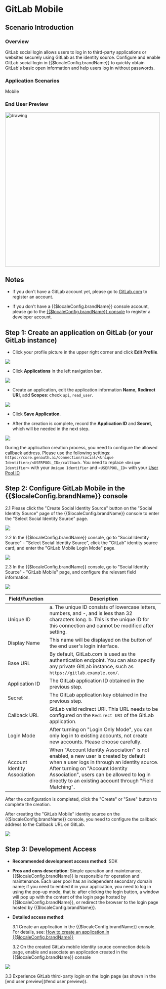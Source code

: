# GitLab Mobile

<LastUpdated/>

## Scenario Introduction

### Overview

GitLab social login allows users to log in to third-party applications or websites securely using GitLab as the identity source. Configure and enable GitLab social login in {{$localeConfig.brandName}} to quickly obtain GitLab's basic open information and help users log in without passwords.

### Application Scenarios

Mobile

### End User Preview

<img src="./images/gitlab_1.png" alt="drawing" width="500"/>

## Notes

- If you don't have a GitLab account yet, please go to [GitLab.com](https://gitlab.com/users/sign_up/) to register an account.

* If you don't have a {{$localeConfig.brandName}} console account, please go to the [{{$localeConfig.brandName}} console](https://www.genauth.ai/) to register a developer account.

## Step 1: Create an application on GitLab (or your GitLab instance)

- Click your profile picture in the upper right corner and click **Edit Profile**.

![](./images/step1-1.png)

- Click **Applications** in the left navigation bar.

![](./images/step1-2.png)

- Create an application, edit the application information **Name**, **Redirect URI**, add **Scopes**: check `api`, `read_user`.

![](./images/step1-3.png)

- Click **Save Application**.

- After the creation is complete, record the **Application ID** and **Secret**, which will be needed in the next step.

![](./images/step1-4.png)

During the application creation process, you need to configure the allowed callback address. Please use the following settings: `https://core.genauth.ai/connection/social/<Unique Identifier>/<USERPOOL_ID>/callback`. You need to replace `<Unique Identifier>` with your `Unique Identifier` and `<USERPOOL_ID>` with your [User Pool ID](/guides/faqs/get-userpool-id-and-secret.md)

## Step 2: Configure GitLab Mobile in the {{$localeConfig.brandName}} console

2.1 Please click the "Create Social Identity Source" button on the "Social Identity Source" page of the {{$localeConfig.brandName}} console to enter the "Select Social Identity Source" page.

<img src="./images/step2-1.png" >

2.2 In the {{$localeConfig.brandName}} console, go to "Social Identity Source" - "Select Social Identity Source", click the "GitLab" identity source card, and enter the "GitLab Mobile Login Mode" page.

<img src="./images/step2-2.png" >

2.3 In the {{$localeConfig.brandName}} console, go to "Social Identity Source" - "GitLab Mobile" page, and configure the relevant field information.

<img src="./images/step2-3.png" >

| Field/Function               | Description                                                                                                                                                                                                                                                                    |
| ---------------------------- | ------------------------------------------------------------------------------------------------------------------------------------------------------------------------------------------------------------------------------------------------------------------------------ |
| Unique ID                    | a. The unique ID consists of lowercase letters, numbers, and -, and is less than 32 characters long. b. This is the unique ID for this connection and cannot be modified after setting.                                                                                        |
| Display Name                 | This name will be displayed on the button of the end user's login interface.                                                                                                                                                                                                   |
| Base URL                     | By default, GitLab.com is used as the authentication endpoint. You can also specify any private GitLab instance, such as `https://gitlab.example.com/`.                                                                                                                        |
| Application ID               | The GitLab application ID obtained in the previous step.                                                                                                                                                                                                                       |
| Secret                       | The GitLab application key obtained in the previous step.                                                                                                                                                                                                                      |
| Callback URL                 | GitLab valid redirect URI. This URL needs to be configured on the `Redirect URI` of the GitLab application.                                                                                                                                                                    |
| Login Mode                   | After turning on "Login Only Mode", you can only log in to existing accounts, not create new accounts. Please choose carefully.                                                                                                                                                |
| Account Identity Association | When "Account Identity Association" is not enabled, a new user is created by default when a user logs in through an identity source. After turning on "Account Identity Association", users can be allowed to log in directly to an existing account through "Field Matching". |

After the configuration is completed, click the "Create" or "Save" button to complete the creation.

After creating the "GitLab Mobile" identity source on the {{$localeConfig.brandName}} console, you need to configure the callback address to the Callback URL on GitLab.

<img src="./images/step2-4.png" >

## Step 3: Development Access

- **Recommended development access method**: SDK

- **Pros and cons description**: Simple operation and maintenance, {{$localeConfig.brandName}} is responsible for operation and maintenance. Each user pool has an independent secondary domain name; if you need to embed it in your application, you need to log in using the pop-up mode, that is: after clicking the login button, a window will pop up with the content of the login page hosted by {{$localeConfig.brandName}}, or redirect the browser to the login page hosted by {{$localeConfig.brandName}}.

- **Detailed access method**:

  3.1 Create an application in the {{$localeConfig.brandName}} console. For details, see: [How to create an application in {{$localeConfig.brandName}}](/guides/app-new/create-app/create-app.md)

  3.2 On the created GitLab mobile identity source connection details page, enable and associate an application created in the {{$localeConfig.brandName}} console

<img src="./images/gitlab_enabled.png" >

3.3 Experience GitLab third-party login on the login page (as shown in the [end user preview](#end user preview)).
